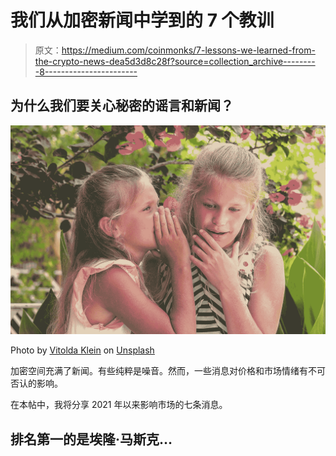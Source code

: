 # 我们从加密新闻中学到的 7 个教训

> 原文：<https://medium.com/coinmonks/7-lessons-we-learned-from-the-crypto-news-dea5d3d8c28f?source=collection_archive---------8----------------------->

## 为什么我们要关心秘密的谣言和新闻？

![](img/f8e48063e9e6027fc4a7f79ff230bfae.png)

Photo by [Vitolda Klein](https://unsplash.com/@little_klein?utm_source=medium&utm_medium=referral) on [Unsplash](https://unsplash.com?utm_source=medium&utm_medium=referral)

加密空间充满了新闻。有些纯粹是噪音。然而，一些消息对价格和市场情绪有不可否认的影响。

在本帖中，我将分享 2021 年以来影响市场的七条消息。

## 排名第一的是埃隆·马斯克…